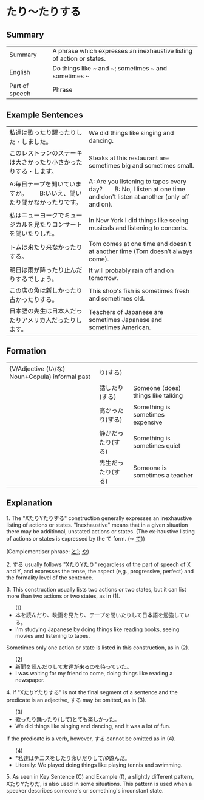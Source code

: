 # たり～たりする

## Summary

<table><tr>   <td>Summary</td>   <td>A phrase which expresses an inexhaustive listing of action or states.</td></tr><tr>   <td>English</td>   <td>Do things like ~ and ~; sometimes ~ and sometimes ~</td></tr><tr>   <td>Part of speech</td>   <td>Phrase</td></tr></table>

## Example Sentences

<table><tr>   <td>私達は歌ったり躍ったりした・しました。</td>   <td>We did things like singing and dancing.</td></tr><tr>   <td>このレストランのステーキは大きかったり小さかったりする・します。</td>   <td>Steaks at this restaurant are sometimes big and sometimes small.</td></tr><tr>   <td>A:毎日テープを聞いていますか。  B:いいえ、聞いたり聞かなかったりです。</td>   <td>A: Are you listening to tapes every day?&emsp;&emsp;B: No, I listen at one time and don't listen at another (only off and on).</td></tr><tr>   <td>私はニューヨークでミュージカルを見たりコンサートを聞いたりした。</td>   <td>In New York I did things like seeing musicals and listening to concerts.</td></tr><tr>   <td>トムは来たり来なかったりする。</td>   <td>Tom comes at one time and doesn't at another time (Tom doesn’t always come).</td></tr><tr>   <td>明日は雨が降ったり止んだりするでしょう。</td>   <td>It will probably rain off and on tomorrow.</td></tr><tr>   <td>この店の魚は新しかったり古かったりする。</td>   <td>This shop's fish is sometimes fresh and sometimes old.</td></tr><tr>   <td>日本語の先生は日本人だったりアメリカ人だったりします。</td>   <td>Teachers of Japanese are sometimes Japanese and sometimes American.</td></tr></table>

## Formation

<table class="table"> <tbody><tr class="tr head"> <td class="td"><span class="bold"><span>{V/Adjective (い/な) Noun+Copula} informal past</span></span></td> <td class="td"><span class="concept">り</span><span class="concept">(する)</span>  </td> <td class="td"><span>&nbsp;</span></td> </tr> <tr class="tr"> <td class="td"><span>&nbsp;</span></td> <td class="td"><span>話した<span class="concept">り</span></span><span class="concept">(する)</span>  </td> <td class="td"><span>Someone    (does) things like talking</span></td> </tr> <tr class="tr"> <td class="td"><span>&nbsp;</span></td> <td class="td"><span>高かった<span class="concept">り</span></span><span class="concept">(する)</span>  </td> <td class="td"><span>Something    is sometimes expensive</span></td> </tr> <tr class="tr"> <td class="td"><span>&nbsp;</span></td> <td class="td"><span>静かだった<span class="concept">り</span></span><span class="concept">(する)</span>  </td> <td class="td"><span>Something    is sometimes quiet</span></td> </tr> <tr class="tr"> <td class="td"><span>&nbsp;</span></td> <td class="td"><span>先生だった<span class="concept">り</span></span><span class="concept">(する)</span>  </td> <td class="td"><span>Someone    is sometimes a teacher</span></td> </tr></tbody></table>

## Explanation

<p>1. The "X<span class="cloze">たり</span>Y<span class="cloze">たりする</span>" construction generally expresses an inexhaustive listing of actions or states. "Inexhaustive" means that in a given situation there may be additional, unstated actions or states. (The ex-haustive listing of actions or states is expressed by the て form. (⇨ <a href="#㊦ て">て</a>))</p>  <p>(Complementiser phrase: <a href="#㊦ と (1)">と1</a>; <a href="#㊦ や">や</a>)</p>  <p>2. <span class="cloze">する</span> usually follows "X<span class="cloze">たり</span>Y<span class="cloze">たり</span>" regardless of the part of speech of X and Y, and expresses the tense, the aspect (e,g.,  progressive, perfect) and the formality level of the sentence.</p>  <p>3. This construction usually lists two actions or two states, but it can list more than two actions or two states, as in (1).</p>  <ul>(1) <li>本を読ん<span class="cloze">だり</span>、映画を見<span class="cloze">たり</span>、テープを間い<span class="cloze">たりして</span>日本語を勉強している。</li> <li>I'm studying Japanese by doing things like reading books, seeing movies and listening to tapes.</li> </ul>  <p>Sometimes only one action or state is listed in this construction, as in (2).</p>  <ul>(2) <li>新聞を読ん<span class="cloze">だりして</span>友達が来るのを待っていた。</li> <li>I was waiting for my friend to come, doing things like reading a newspaper.</li> </ul>  <p>4. If "X<span class="cloze">たり</span>Y<span class="cloze">たりする</span>" is not the final segment of a sentence and the predicate is an adjective, <span class="cloze">する</span> may be omitted, as in (3).</p>  <ul>(3) <li>歌っ<span class="cloze">たり</span>踊っ<span class="cloze">たり</span>(<span class="cloze">して</span>)とても楽しかった。</li> <li>We did things like singing and dancing, and it was a lot of fun.</li> </ul>  <p>If the predicate is a verb, however, <span class="cloze">する</span> cannot be omitted as in (4).</p>  <ul>(4) <li>*私達はテニスを<span class="cloze">したり</span>泳い<span class="cloze">だりして</span>/Ø遊んだ。</li> <li>Literally: We played doing things like playing tennis and swimming.</li> </ul>  <p>5. As seen in Key Sentence (C) and Example (f), a slightly different pattern, X<span class="cloze">たり</span>Y<span class="cloze">たり</span>だ, is also used in some situations. This pattern is used when a speaker describes someone's or something's inconstant state.</p>

